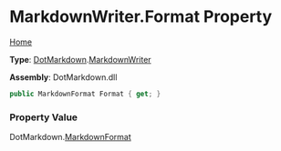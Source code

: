 # MarkdownWriter\.Format Property

[Home](../../../README.md)

**Type**: [DotMarkdown](../../README.md)\.[MarkdownWriter](../README.md)

**Assembly**: DotMarkdown\.dll

```csharp
public MarkdownFormat Format { get; }
```

### Property Value

DotMarkdown\.[MarkdownFormat](../../MarkdownFormat/README.md)

